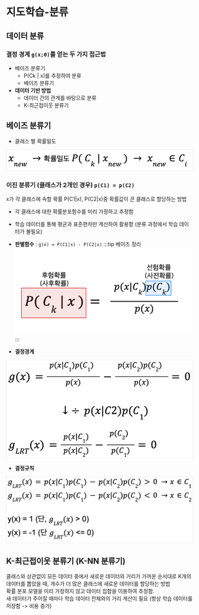 # 지도학습-분류

## 데이터 분류
### 결정 경계 `g(x;Θ)`를 얻는 두 가지 접근법
- 베이즈 분류기
  - P(Ck | x)를 추정하여 분류
  - 베이즈 분류기
- **데이터 기반 방법**
  - 데이터 간의 관계를 바탕으로 분류
  - K-최근접이웃 분류기

## 베이즈 분류기
- 클래스 별 확률밀도
<img src="/images/TIL/CS-ML/클래스별확률밀도.png" style="outline: 1px solid #ebebeb"/>

### 이진 분류기 (클래스가 2개인 경우) `p(C1) = p(C2)`
x가 각 클래스에 속할 확률 P(C1|x), P(C2|x)중 확률값이 큰 클래스로 할당하는 방법  
- 각 클래스에 대한 확률분포함수를 미리 가정하고 추정함  
- 학습 데이터를 통해 평균과 표준편차만 계산하여 활용함 (분류 과정에서 학습 데이터가 불필요)


- **판별함수** : `g(x) = P(C1|x) - P(C2|x)`
:::tip 베이즈 정리
![/images/TIL/CS-ML/베이즈정리.png](/images/TIL/CS-ML/베이즈정리.png)
:::

- **결정경계**
<img src="/images/TIL/CS-ML/결정경계.png" style="outline: 1px solid #ebebeb"/>

- **결정규칙**
<img src="/images/TIL/CS-ML/결정규칙.png" style="outline: 1px solid #ebebeb"/>


## K-최근접이웃 분류기 (K-NN 분류기)
클래스와 상관없이 모든 데이터 중에서 새로운 데이터와 거리가 가까운 순서대로 K개의 데이터를 뽑았을 때, 개수가 더 많은 클래스에 새로운 데이터를 할당하는 방법  
확률 분포 모델을 미리 가정하지 않고 데이터 집합을 이용하여 추정함.  
새 데이터가 주어질 때마다 학습 데이터 전체와의 거리 계산이 필요 (항상 학습 데이터를 저장함 -> 비용 증가)